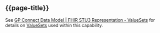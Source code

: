 ## {{page-title}}

See [GP Connect Data Model | FHIR STU3 Representation - ValueSets](https://simplifier.net/guide/gpconnect-data-model/Home/FHIR-Assets/All-assets?version=current#Home/FHIR-Assets/All-assets/ValueSets) for details on [ValueSets](https://build.fhir.org/valueset.html) used within this capability.